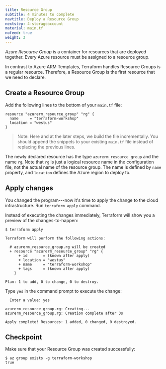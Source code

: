 ```yaml
---
title: Resource Group
subtitle: 4 minutes to complete
navtitle: Deploy a Resource Group
nextstep: 4-storageaccount
material: main.tf
nofeed: true
weight: 3
---
```


*Azure Resource Group* is a container for resources that are deployed together. Every Azure resource must be assigned to a resource group.

In contrast to Azure ARM Templates, Terraform handles Resource Groups is a regular resource. Therefore, a Resource Group is the first resource that we need to declare.

## Create a Resource Group

Add the following lines to the bottom of your `main.tf` file:

```hcl
resource "azurerm_resource_group" "rg" {
  name     = "terraform-workshop"
  location = "westus"
}
```

> Note: Here and at the later steps, we build the file incrementally. You should append the snippets to your existing `main.tf` file instead of replacing the previous lines.

The newly declared resource has the type `azurerm_resource_group` and the name `rg`. Note that `rg` is just a logical resource name in the configuration file, not the actual name of the resource group. The name is defined by `name` property, and `location` defines the Azure region to deploy to.

## Apply changes

You changed the program---now it's time to apply the change to the cloud infrastructure. Run `terraform apply` command.

Instead of executing the changes immediately, Terraform will show you a preview of the changes-to-happen:

```
$ terraform apply

Terraform will perform the following actions:

  # azurerm_resource_group.rg will be created
  + resource "azurerm_resource_group" "rg" {
      + id       = (known after apply)
      + location = "westus"
      + name     = "terraform-workshop"
      + tags     = (known after apply)
    }

Plan: 1 to add, 0 to change, 0 to destroy.
```

Type `yes` in the command prompt to execute the change:

```
  Enter a value: yes

azurerm_resource_group.rg: Creating...
azurerm_resource_group.rg: Creation complete after 3s

Apply complete! Resources: 1 added, 0 changed, 0 destroyed.
```

## Checkpoint

Make sure that your Resource Group was created successfully:

```
$ az group exists -g terraform-workshop
true
```
